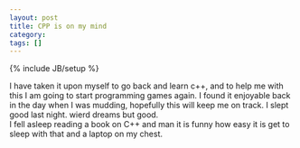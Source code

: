 ```yaml
---
layout: post
title: CPP is on my mind
category: 
tags: []
---
```

{% include JB/setup %}

I have taken it upon myself to go back and learn c++, and to help me
with this I am going to start programming games again.  I found it
enjoyable back in the day when I was mudding, hopefully this will
keep me on track.  I slept good last night.  wierd dreams
but good.<br />
I fell asleep reading a book on C++ and man it is funny how easy it is
get to sleep with that and a laptop on my chest.
